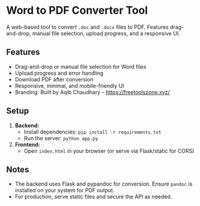 # Word to PDF Converter Tool

A web-based tool to convert `.doc` and `.docx` files to PDF. Features drag-and-drop, manual file selection, upload progress, and a responsive UI.

## Features
- Drag-and-drop or manual file selection for Word files
- Upload progress and error handling
- Download PDF after conversion
- Responsive, minimal, and mobile-friendly UI
- Branding: Built by Aqib Chaudhary – https://freetoolszone.xyz/

## Setup
1. **Backend:**
   - Install dependencies: `pip install -r requirements.txt`
   - Run the server: `python app.py`
2. **Frontend:**
   - Open `index.html` in your browser (or serve via Flask/static for CORS)

## Notes
- The backend uses Flask and pypandoc for conversion. Ensure `pandoc` is installed on your system for PDF output.
- For production, serve static files and secure the API as needed.